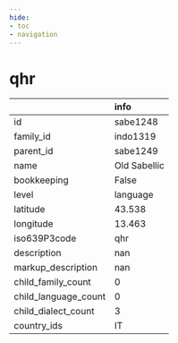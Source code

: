 ```yaml
---
hide:
- toc
- navigation
---
```

# qhr
|                      | info         |
|:---------------------|:-------------|
| id                   | sabe1248     |
| family_id            | indo1319     |
| parent_id            | sabe1249     |
| name                 | Old Sabellic |
| bookkeeping          | False        |
| level                | language     |
| latitude             | 43.538       |
| longitude            | 13.463       |
| iso639P3code         | qhr          |
| description          | nan          |
| markup_description   | nan          |
| child_family_count   | 0            |
| child_language_count | 0            |
| child_dialect_count  | 3            |
| country_ids          | IT           |